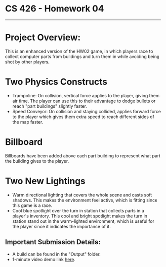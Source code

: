 # CS 426 - Homework 04

----
# Project Overview:
This is an enhanced version of the HW02 game, in which players race to collect computer parts from buildings and turn them in while avoiding being shot by other players.
# Two Physics Constructs
- Trampoline: On collision, vertical force applies to the player, giving them air time. The player can use this to their advantage to dodge bullets or reach "part buildings" slightly faster.
- Speed Conveyor: On collision and staying collided, applies forward force to the player which gives them extra speed to reach different sides of the map faster.
# Billboard
Billboards have been added above each part building to represent what part the building gives to the player.
# Two New Lightings
- Warm directional lighting that covers the whole scene and casts soft shadows. This makes the environment feel active, which is fitting since this game is a race.
- Cool blue spotlight over the turn in station that collects parts in a player's inventory. This cool and bright spotlight makes the turn in station stand out in the warm-lighted environment, which is useful for the player since it indicates the importance of it.

## Important Submission Details:
- A build can be found in the "Output" folder.
- 1-minute video demo link [here](https://drive.google.com/file/d/1NhTwyNK3tTeWFAKILdyXpFs6YwCFgR88/view?usp=sharing).

